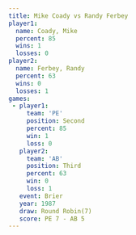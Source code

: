 ```yaml
---
title: Mike Coady vs Randy Ferbey
player1:             
  name: Coady, Mike  
  percent: 85        
  wins: 1            
  losses: 0          
player2:             
  name: Ferbey, Randy
  percent: 63        
  wins: 0            
  losses: 1          
games:
 - player1:          
     team: 'PE'      
     position: Second
     percent: 85     
     win: 1          
     loss: 0         
   player2:         
     team: 'AB'     
     position: Third
     percent: 63    
     win: 0         
     loss: 1        
   event: Brier        
   year: 1987          
   draw: Round Robin(7)
   score: PE 7 - AB 5  
---
```

